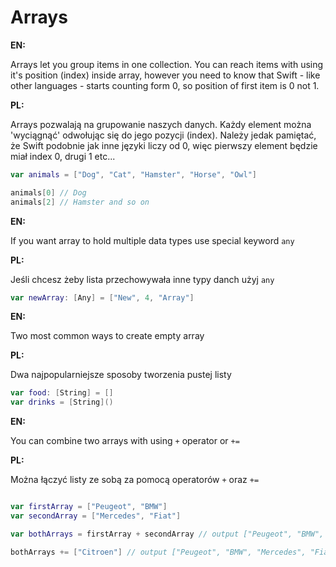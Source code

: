 # Arrays

**EN:**

Arrays let you group items in one collection. You can reach items with using it's position (index) inside array, however you need to know that Swift - like other languages - starts counting form 0, so position of first item is 0 not 1. 

**PL:**

Arrays pozwalają na grupowanie naszych danych. Każdy element można 'wyciągnąć' odwołując się do jego pozycji (index). Należy jedak pamiętać, że Swift podobnie jak inne języki liczy od 0, więc pierwszy element będzie miał index 0, drugi 1 etc... 

```swift 
var animals = ["Dog", "Cat", "Hamster", "Horse", "Owl"]

animals[0] // Dog
animals[2] // Hamster and so on

```

**EN:**

If you want array to hold multiple data types use special keyword ```any```

**PL:**

Jeśli chcesz żeby lista przechowywała inne typy danch użyj ```any```

```swift
var newArray: [Any] = ["New", 4, "Array"]
```

**EN:**

Two most common ways to create empty array

**PL:**

Dwa najpopularniejsze sposoby tworzenia pustej listy

```swift
var food: [String] = []
var drinks = [String]()
```

**EN:**

You can combine two arrays with using ```+``` operator or ```+=```

**PL:**

Można łączyć listy ze sobą za pomocą operatorów ```+``` oraz ```+=```

```swift

var firstArray = ["Peugeot", "BMW"]
var secondArray = ["Mercedes", "Fiat"]

var bothArrays = firstArray + secondArray // output ["Peugeot", "BMW", "Mercedes", "Fiat"]

bothArrays += ["Citroen"] // output ["Peugeot", "BMW", "Mercedes", "Fiat", "Citroen"]

```
